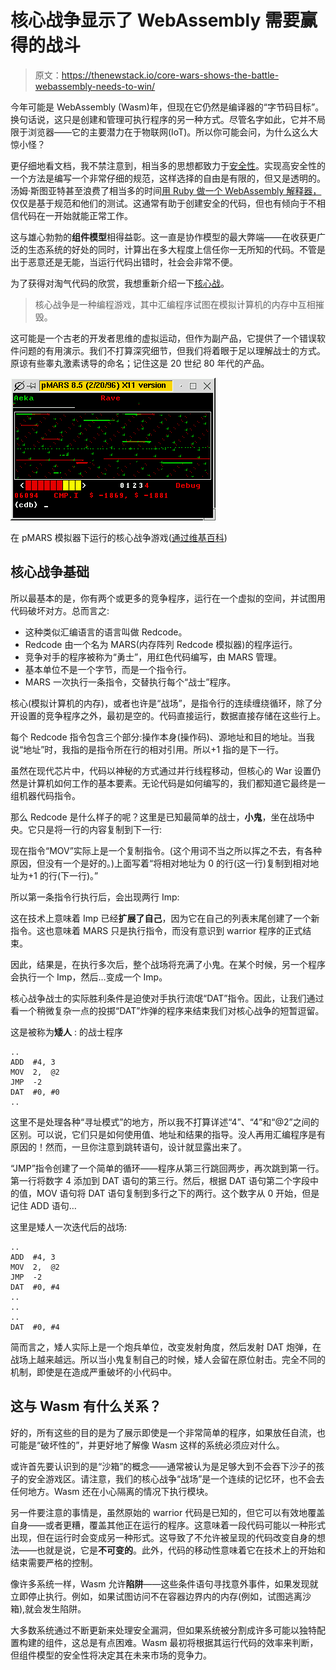 # 核心战争显示了 WebAssembly 需要赢得的战斗

> 原文：<https://thenewstack.io/core-wars-shows-the-battle-webassembly-needs-to-win/>

今年可能是 WebAssembly (Wasm)年，但现在它仍然是编译器的“字节码目标”。换句话说，这只是创建和管理可执行程序的另一种方式。尽管名字如此，它并不局限于浏览器——它的主要潜力在于物联网(IoT)。所以你可能会问，为什么这么大惊小怪？

更仔细地看文档，我不禁注意到，相当多的思想都致力于[安全性](https://webassembly.org/docs/security/)。实现高安全性的一个方法是编写一个非常仔细的规范，这样选择的自由是有限的，但又是透明的。汤姆·斯图亚特甚至浪费了相当多的时间[用 Ruby 做一个 WebAssembly 解释器，](https://www.youtube.com/playlist?list=PLGinoXCc3xS24Zy-Nj-5PjdFgbOctcHjH)仅仅是基于规范和他们的测试。这通常有助于创建安全的代码，但也有倾向于不相信代码在一开始就能正常工作。

这与雄心勃勃的**组件模型**相得益彰。这一直是协作模型的最大弊端——在收获更广泛的生态系统的好处的同时，计算出在多大程度上信任你一无所知的代码。不管是出于恶意还是无能，当运行代码出错时，社会会非常不便。

为了获得对淘气代码的欣赏，我想重新介绍一下[核心战](https://vyznev.net/corewar/guide.html)。

> 核心战争是一种编程游戏，其中汇编程序试图在模拟计算机的内存中互相摧毁。

这可能是一个古老的开发者思维的虚拟运动，但作为副产品，它提供了一个错误软件问题的有用演示。我们不打算深究细节，但我们将着眼于足以理解战士的方式。原谅有些睾丸激素诱导的命名；记住这是 20 世纪 80 年代的产品。

![Core War](img/807c5e39bacada426e1bcf4efdb2e5c1.png)

在 pMARS 模拟器下运行的核心战争游戏([通过维基百科](https://en.wikipedia.org/wiki/Core_War))

## 核心战争基础

所以最基本的是，你有两个或更多的竞争程序，运行在一个虚拟的空间，并试图用代码破坏对方。总而言之:

*   这种类似汇编语言的语言叫做 Redcode。
*   Redcode 由一个名为 MARS(内存阵列 Redcode 模拟器)的程序运行。
*   竞争对手的程序被称为“勇士”，用红色代码编写，由 MARS 管理。
*   基本单位不是一个字节，而是一个指令行。
*   MARS 一次执行一条指令，交替执行每个“战士”程序。

核心(模拟计算机的内存)，或者也许是“战场”，是指令行的连续缠绕循环，除了分开设置的竞争程序之外，最初是空的。代码直接运行，数据直接存储在这些行上。

每个 Redcode 指令包含三个部分:操作本身(操作码)、源地址和目的地址。当我说“地址”时，我指的是指令所在行的相对引用。所以+1 指的是下一行。

虽然在现代芯片中，代码以神秘的方式通过并行线程移动，但核心的 War 设置仍然是计算机如何工作的基本要素。无论代码是如何编写的，我们都知道它最终是一组机器代码指令。

那么 Redcode 是什么样子的呢？这里是已知最简单的战士，**小鬼**，坐在战场中央。它只是将一行的内容复制到下一行:

现在指令“MOV”实际上是一个复制指令。(这个用词不当之所以挥之不去，有各种原因，但没有一个是好的。)上面写着“将相对地址为 0 的行(这一行)复制到相对地址为+1 的行(下一行)。”

所以第一条指令行执行后，会出现两行 Imp:

这在技术上意味着 Imp 已经**扩展了自己**，因为它在自己的列表末尾创建了一个新指令。这也意味着 MARS 只是执行指令，而没有意识到 warrior 程序的正式结束。

因此，结果是，在执行多次后，整个战场将充满了小鬼。在某个时候，另一个程序会执行一个 Imp，然后…变成一个 Imp。

核心战争战士的实际胜利条件是迫使对手执行流氓“DAT”指令。因此，让我们通过看一个稍微复杂一点的投掷“DAT”炸弹的程序来结束我们对核心战争的短暂逗留。

这是被称为**矮人** :
的战士程序

```
..
ADD  #4, 3        
MOV  2,  @2
JMP  -2
DAT  #0, #0
..

```

这里不是处理各种“寻址模式”的地方，所以我不打算详述“4”、“4”和“@2”之间的区别。可以说，它们只是如何使用值、地址和结果的指导。没人再用汇编程序是有原因的！然而，一旦你注意到跳转语句，设计就显露出来了。

“JMP”指令创建了一个简单的循环——程序从第三行跳回两步，再次跳到第一行。第一行将数字 4 添加到 DAT 语句的第三行。然后，根据 DAT 语句第二个字段中的值，MOV 语句将 DAT 语句复制到多行之下的两行。这个数字从 0 开始，但是记住 ADD 语句…

这里是矮人一次迭代后的战场:

```
..
ADD  #4, 3
MOV  2,  @2  
JMP  -2 
DAT  #0, #4 
.. 
.. 
.. 
DAT  #0, #4

```

简而言之，矮人实际上是一个炮兵单位，改变发射角度，然后发射 DAT 炮弹，在战场上越来越远。所以当小鬼复制自己的时候，矮人会留在原位射击。完全不同的机制，即使是在造成严重破坏的小代码中。

## 这与 Wasm 有什么关系？

好的，所有这些的目的是为了展示即使是一个非常简单的程序，如果放任自流，也可能是“破坏性的”，并更好地了解像 Wasm 这样的系统必须应对什么。

或许首先要认识到的是“沙箱”的概念——通常被认为是足够大到不会吞下沙子的孩子的安全游戏区。请注意，我们的核心战争“战场”是一个连续的记忆环，也不会去任何地方。Wasm 还在小心隔离的情况下执行模块。

另一件要注意的事情是，虽然原始的 warrior 代码是已知的，但它可以有效地覆盖自身——或者更糟，覆盖其他正在运行的程序。这意味着一段代码可能以一种形式出现，但在运行时会变成另一种形式。这导致了不允许被呈现的代码改变自身的想法——也就是说，它是**不可变的**。此外，代码的移动性意味着它在技术上的开始和结束需要严格的控制。

像许多系统一样，Wasm 允许**陷阱**——这些条件语句寻找意外事件，如果发现就立即停止执行。例如，如果试图访问不在容器边界内的内存(例如，试图逃离沙箱),就会发生陷阱。

大多数系统通过不断更新来处理安全漏洞，但如果系统被分割成许多可能以独特配置构建的组件，这总是有点困难。Wasm 最初将根据其运行代码的效率来判断，但组件模型的安全性将决定其在未来市场的竞争力。

<svg xmlns:xlink="http://www.w3.org/1999/xlink" viewBox="0 0 68 31" version="1.1"><title>Group</title> <desc>Created with Sketch.</desc></svg>